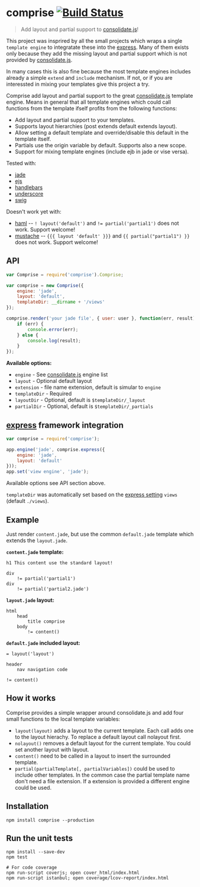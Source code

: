 # comprise [![Build Status](https://travis-ci.org/jerolimov/comprise.png?branch=master)](https://travis-ci.org/jerolimov/comprise)

> Add layout and partial support to [consolidate.js](https://github.com/visionmedia/consolidate.js)!

This project was insprired by all the small projects which wraps a single ```template engine``` to
integratate these into the [express](http://expressjs.com/). Many of them exists only because they
add the missing layout and partial support which is not provided by
[consolidate.js](https://github.com/visionmedia/consolidate.js).

In many cases this is also fine because the most template engines includes already a simple
```extend``` and ```include``` mechanism. If not, or if you are interessted in mixing your templates
give this project a try.

Comprise add layout and partial support to the great [consolidate.js](https://github.com/visionmedia/consolidate.js)
template engine. Means in general that all template engines which could call functions from the template
ifself profits from the following functions:

* Add layout and partial support to your templates.
* Supports layout hierarchies (post extends default extends layout).
* Allow setting a default template and override/disable this default in the template itself.
* Partials use the origin variable by default. Supports also a new scope.
* Support for mixing template engines (include ejb in jade or vise versa).

Tested with:

* [jade](https://github.com/visionmedia/jade) 
* [ejs](https://github.com/visionmedia/ejs)
* [handlebars](https://github.com/wycats/handlebars.js)
* [underscore](https://github.com/jashkenas/underscore)
* [swig](https://github.com/paularmstrong/swig)

Doesn't work yet with:

* [haml](https://github.com/visionmedia/haml.js) -- ```! layout('default')``` and ```!= partial('partial1')``` does not work. Support welcome!
* [mustache](https://github.com/janl/mustache.js) -- ```{{{ layout 'default' }}}``` and ```{{ partial("partial1") }}``` does not work. Support welcome!


## API

```javascript
var Comprise = require('comprise').Comprise;

var comprise = new Comprise({
	engine: 'jade',
	layout: 'default',
	templateDir: __dirname + '/views'
});

comprise.render('your jade file', { user: user }, function(err, result) {
	if (err) {
		console.error(err);
	} else {
		console.log(result);
	}
});
```

**Available options:**

* ```engine``` - See [consolidate.js](https://github.com/visionmedia/consolidate.js) engine list
* ```layout``` - Optional default layout
* ```extension``` - file name extension, default is simular to ```engine```
* ```templateDir``` - Required
* ```layoutDir``` - Optional, default is ```$templateDir/_layout```
* ```partialDir``` - Optional, default is ```$templateDir/_partials```

## [express](http://expressjs.com/) framework integration

```javascript
var comprise = require('comprise');

app.engine('jade', comprise.express({
	engine: 'jade',
	layout: 'default'
}));
app.set('view engine', 'jade');
```

Available options see API section above.

```templateDir``` was automatically set based on the
[express setting](http://expressjs.com/api.html#app-settings) ```views``` (default ```./views```).

## Example

Just render ```content.jade```, but use the common ```default.jade```
template which extends the ```layout.jade```.

**```content.jade``` template:**

```jade
h1 This content use the standard layout!

div
	!= partial('partial1')
div
	!= partial('partial2.jade')
```

**```layout.jade``` layout:**

```jade
html
	head
		title comprise
	body
		!= content()
```

**```default.jade``` included layout:**

```jade
= layout('layout')

header
	nav navigation code

!= content()
```

## How it works

Comprise provides a simple wrapper around consolidate.js and add four small functions 
to the local template variables:

* ```layout(layout)``` adds a layout to the current template. Each call adds one to the layout hierachy. To replace a default layout call nolayout first.
* ```nolayout()``` removes a default layout for the current template. You could set another layout with layout.
* ```content()``` need to be called in a layout to insert the surrounded template.
* ```partial(partialTemplate[, partialVariables])``` could be used to include other templates. In the common case the partial template name don't need a file extension. If a extension is provided a different engine could be used.

## Installation

	npm install comprise --production

## Run the unit tests

	npm install --save-dev
	npm test
	
	# For code coverage
	npm run-script coverjs; open cover_html/index.html
	npm run-script istanbul; open coverage/lcov-report/index.html
